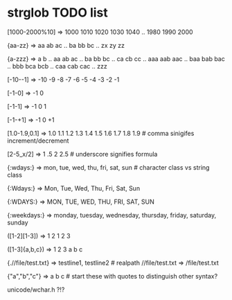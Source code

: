 # strglob TODO list

[1000-2000%10] => 1000 1010 1020 1030 1040 .. 1980 1990 2000

{aa-zz} => aa ab ac .. ba bb bc .. zx zy zz

{a-zzz} => a b .. aa ab ac .. ba bb bc .. ca cb cc .. aaa aab aac .. baa bab bac .. bbb bca bcb .. caa cab cac .. zzz

[-10--1] => -10 -9 -8 -7 -6 -5 -4 -3 -2 -1

[-1-0] => -1 0

[-1-1] => -1 0 1

[-1-+1] => -1 0 +1

[1.0-1.9,0.1] => 1.0 1.1 1.2 1.3 1.4 1.5 1.6 1.7 1.8 1.9 # comma sinigifes increment/decrement

[2-5_x/2] => 1 .5 2 2.5 # underscore signifies formula

{:wdays:} => mon, tue, wed, thu, fri, sat, sun # character class vs string class

{:Wdays:} => Mon, Tue, Wed, Thu, Fri, Sat, Sun

{:WDAYS:} => MON, TUE, WED, THU, FRI, SAT, SUN

{:weekdays:} => monday, tuesday, wednesday, thursday, friday, saturday, sunday 

([1-2][1-3]) => 1 2 1 2 3

([1-3]{a,b,c}) => 1 2 3 a b c

{.//file/test.txt} => testline1, testline2 # realpath //file/test.txt => /file/test.txt

{"a","b","c"} => a b c # start these with quotes to distinguish other syntax?

unicode/wchar.h ?!?

